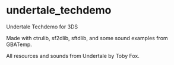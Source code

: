 # undertale_techdemo
Undertale Techdemo for 3DS

Made with ctrulib, sf2dlib, sftdlib, and some sound examples from GBATemp.

All resources and sounds from Undertale by Toby Fox.
